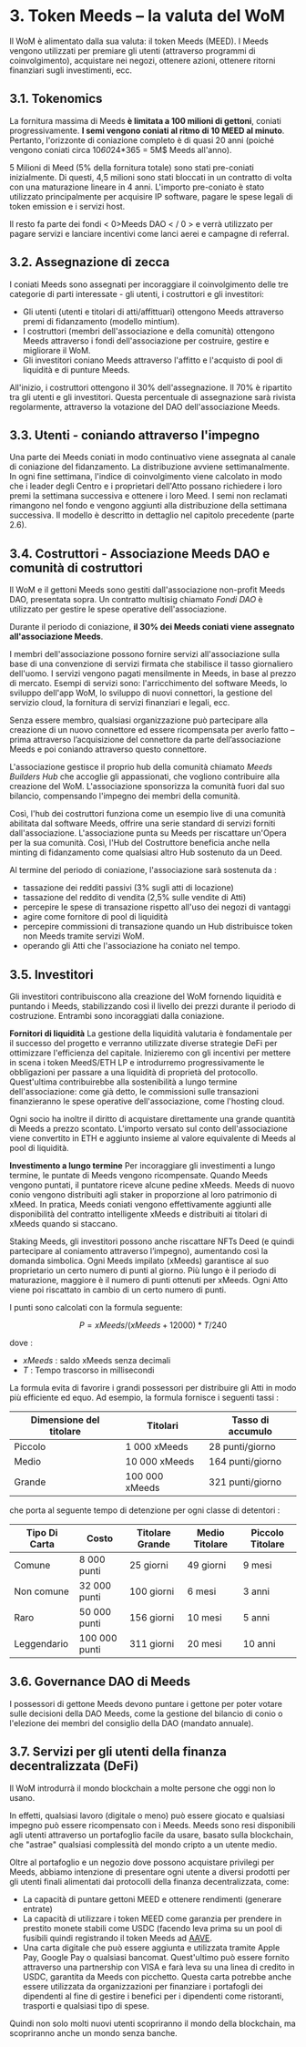 # 3. Token Meeds – la valuta del WoM

Il WoM è alimentato dalla sua valuta: il token Meeds (MEED). I Meeds vengono utilizzati per premiare gli utenti (attraverso programmi di coinvolgimento), acquistare nei negozi, ottenere azioni, ottenere ritorni finanziari sugli investimenti, ecc.

## 3.1. Tokenomics

La fornitura massima di Meeds **è limitata a 100 milioni di gettoni**, coniati progressivamente. **I semi vengono coniati al ritmo di 10 MEED al minuto**. Pertanto, l'orizzonte di coniazione completo è di quasi 20 anni (poiché vengono coniati circa 10*60*24*365 = 5M$ Meeds all'anno).

5 Milioni di Meed (5% della fornitura totale) sono stati pre-coniati inizialmente. Di questi, 4,5 milioni sono stati bloccati in un contratto di volta con una maturazione lineare in 4 anni. L'importo pre-coniato è stato utilizzato principalmente per acquisire IP software, pagare le spese legali di token emission e i servizi host.

Il resto fa parte dei fondi < 0>Meeds DAO < / 0 > e verrà utilizzato per pagare servizi e lanciare incentivi come lanci aerei e campagne di referral.


## 3.2. Assegnazione di zecca

I coniati Meeds sono assegnati per incoraggiare il coinvolgimento delle tre categorie di parti interessate - gli utenti, i costruttori e gli investitori:

- Gli utenti (utenti e titolari di atti/affittuari) ottengono Meeds attraverso premi di fidanzamento (modello mintium).
- I costruttori (membri dell'associazione e della comunità) ottengono Meeds attraverso i fondi dell'associazione per costruire, gestire e migliorare il WoM.
- Gli investitori coniano Meeds attraverso l'affitto e l'acquisto di pool di liquidità e di punture Meeds.

All'inizio, i costruttori ottengono il 30% dell'assegnazione. Il 70% è ripartito tra gli utenti e gli investitori. Questa percentuale di assegnazione sarà rivista regolarmente, attraverso la votazione del DAO dell'associazione Meeds.

## 3.3. Utenti - coniando attraverso l'impegno

Una parte dei Meeds coniati in modo continuativo viene assegnata al canale di coniazione del fidanzamento. La distribuzione avviene settimanalmente. In ogni fine settimana, l'indice di coinvolgimento viene calcolato in modo che i leader degli Centro e i proprietari dell'Atto possano richiedere i loro premi la settimana successiva e ottenere i loro Meed. I semi non reclamati rimangono nel fondo e vengono aggiunti alla distribuzione della settimana successiva. Il modello è descritto in dettaglio nel capitolo precedente (parte 2.6).

## 3.4. Costruttori - Associazione Meeds DAO e comunità di costruttori

Il WoM e il gettoni Meeds sono gestiti dall'associazione non-profit Meeds DAO, presentata sopra. Un contratto multisig chiamato _Fondi DAO_ è utilizzato per gestire le spese operative dell'associazione.

Durante il periodo di coniazione, **il 30% dei Meeds coniati viene assegnato all'associazione Meeds**.

I membri dell'associazione possono fornire servizi all'associazione sulla base di una convenzione di servizi firmata che stabilisce il tasso giornaliero dell'uomo. I servizi vengono pagati mensilmente in Meeds, in base al prezzo di mercato. Esempi di servizi sono: l'arricchimento del software Meeds, lo sviluppo dell'app WoM, lo sviluppo di nuovi connettori, la gestione del servizio cloud, la fornitura di servizi finanziari e legali, ecc.

Senza essere membro, qualsiasi organizzazione può partecipare alla creazione di un nuovo connettore ed essere ricompensata per averlo fatto – prima attraverso l’acquisizione del connettore da parte dell’associazione Meeds e poi coniando attraverso questo connettore.

L'associazione gestisce il proprio hub della comunità chiamato _Meeds Builders Hub_ che accoglie gli appassionati, che vogliono contribuire alla creazione del WoM. L'associazione sponsorizza la comunità fuori dal suo bilancio, compensando l'impegno dei membri della comunità.

Così, l'hub dei costruttori funziona come un esempio live di una comunità abilitata dal software Meeds, offrire una serie standard di servizi forniti dall'associazione. L'associazione punta su Meeds per riscattare un'Opera per la sua comunità. Così, l'Hub del Costruttore beneficia anche nella minting di fidanzamento come qualsiasi altro Hub sostenuto da un Deed.

Al termine del periodo di coniazione, l'associazione sarà sostenuta da :

- tassazione dei redditi passivi (3% sugli atti di locazione)
- tassazione del reddito di vendita (2,5% sulle vendite di Atti)
- percepire le spese di transazione rispetto all'uso dei negozi di vantaggi
- agire come fornitore di pool di liquidità
- percepire commissioni di transazione quando un Hub distribuisce token non Meeds tramite servizi WoM.
- operando gli Atti che l'associazione ha coniato nel tempo.


## 3.5. Investitori

Gli investitori contribuiscono alla creazione del WoM fornendo liquidità e puntando i Meeds, stabilizzando così il livello dei prezzi durante il periodo di costruzione. Entrambi sono incoraggiati dalla coniazione.

**Fornitori di liquidità** La gestione della liquidità valutaria è fondamentale per il successo del progetto e verranno utilizzate diverse strategie DeFi per ottimizzare l'efficienza del capitale. Inizieremo con gli incentivi per mettere in scena i token MeedS/ETH LP e introdurremo progressivamente le obbligazioni per passare a una liquidità di proprietà del protocollo. Quest'ultima contribuirebbe alla sostenibilità a lungo termine dell'associazione: come già detto, le commissioni sulle transazioni finanzieranno le spese operative dell'associazione, come l'hosting cloud.

Ogni socio ha inoltre il diritto di acquistare direttamente una grande quantità di Meeds a prezzo scontato. L'importo versato sul conto dell'associazione viene convertito in ETH e aggiunto insieme al valore equivalente di Meeds al pool di liquidità.

**Investimento a lungo termine** Per incoraggiare gli investimenti a lungo termine, le puntate di Meeds vengono ricompensate. Quando Meeds vengono puntati, il puntatore riceve alcune pedine xMeeds. Meeds di nuovo conio vengono distribuiti agli staker in proporzione al loro patrimonio di xMeed. In pratica, Meeds coniati vengono effettivamente aggiunti alle disponibilità del contratto intelligente xMeeds e distribuiti ai titolari di xMeeds quando si staccano.

Staking Meeds, gli investitori possono anche riscattare NFTs Deed (e quindi partecipare al coniamento attraverso l’impegno), aumentando così la domanda simbolica. Ogni Meeds impilato (xMeeds) garantisce al suo proprietario un certo numero di punti al giorno. Più lungo è il periodo di maturazione, maggiore è il numero di punti ottenuti per xMeeds. Ogni Atto viene poi riscattato in cambio di un certo numero di punti.

I punti sono calcolati con la formula seguente:

 $$ P = xMeeds / (xMeeds + 12000) * T / 240 $$

 dove :

- $xMeeds$ : saldo xMeeds senza decimali
- $T$ : Tempo trascorso in millisecondi

La formula evita di favorire i grandi possessori per distribuire gli Atti in modo più efficiente ed equo. Ad esempio, la formula fornisce i seguenti tassi :

| **Dimensione del titolare** | **Titolari**   | **Tasso di accumulo** |
| --------------------------- | -------------- | --------------------- |
| Piccolo                     | 1 000 xMeeds   | 28 punti/giorno       |
| Medio                       | 10 000 xMeeds  | 164 punti/giorno      |
| Grande                      | 100 000 xMeeds | 321 punti/giorno      |


che porta al seguente tempo di detenzione per ogni classe di detentori :

| **Tipo Di Carta** | **Costo**     | **Titolare Grande** | **Medio Titolare** | **Piccolo Titolare** |
| ----------------- | ------------- | ------------------- | ------------------ | -------------------- |
| Comune            | 8 000 punti   | 25 giorni           | 49 giorni          | 9 mesi               |
| Non comune        | 32 000 punti  | 100 giorni          | 6 mesi             | 3 anni               |
| Raro              | 50 000 punti  | 156 giorni          | 10 mesi            | 5 anni               |
| Leggendario       | 100 000 punti | 311 giorni          | 20 mesi            | 10 anni              |

## 3.6. Governance DAO di Meeds

I possessori di gettone Meeds devono puntare i gettone per poter votare sulle decisioni della DAO Meeds, come la gestione del bilancio di conio o l'elezione dei membri del consiglio della DAO (mandato annuale).

## 3.7. Servizi per gli utenti della finanza decentralizzata (DeFi)

Il WoM introdurrà il mondo blockchain a molte persone che oggi non lo usano.

In effetti, qualsiasi lavoro (digitale o meno) può essere giocato e qualsiasi impegno può essere ricompensato con i Meeds. Meeds sono resi disponibili agli utenti attraverso un portafoglio facile da usare, basato sulla blockchain, che "astrae" qualsiasi complessità del mondo cripto a un utente medio.

Oltre al portafoglio e un negozio dove possono acquistare privilegi per Meeds, abbiamo intenzione di presentare ogni utente a diversi prodotti per gli utenti finali alimentati dai protocolli della finanza decentralizzata, come:

- La capacità di puntare gettoni MEED e ottenere rendimenti (generare entrate)
- La capacità di utilizzare i token MEED come garanzia per prendere in prestito monete stabili come USDC (facendo leva prima su un pool di fusibili [](https://app.rari.capital/fuse) quindi registrando il token Meeds ad [AAVE](https://aave.com/).
- Una carta digitale che può essere aggiunta e utilizzata tramite Apple Pay, Google Pay o qualsiasi bancomat. Quest'ultimo può essere fornito attraverso una partnership con VISA e farà leva su una linea di credito in USDC, garantita da Meeds con picchetto. Questa carta potrebbe anche essere utilizzata da organizzazioni per finanziare i portafogli dei dipendenti al fine di gestire i benefici per i dipendenti come ristoranti, trasporti e qualsiasi tipo di spese.

Quindi non solo molti nuovi utenti scopriranno il mondo della blockchain, ma scopriranno anche un mondo senza banche.

 
